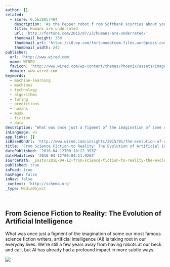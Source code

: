 ```yaml
---
author: []
related:
  - score: 0.5638857484
    description: 'As the Pepper robot f rom Softbank scurries about your home or office, it reads your emotions by your words, tone of voice, facial expressions, and body language. It then responds in all those ways; its hands and posture in particular are remarkably expressive.'
    title: Humans are underrated
    url: 'http://fortune.com/2015/07/23/humans-are-underrated/'
    thumbnail_height: 330
    thumbnail_url: 'https://i0.wp.com/fortunedotcom.files.wordpress.com/2015/07/cov08_ainside.jpg?fit=440%2C330&ssl=1'
    thumbnail_width: 242
publisher:
  url: 'http://www.wired.com'
  name: WIRED
  favicon: 'http://www.wired.com/wp-content/themes/Phoenix/assets/images/favicon.ico'
  domain: www.wired.com
keywords:
  - machine-learning
  - machines
  - technology
  - algorithms
  - turing
  - predictions
  - humans
  - musk
  - fiction
  - data
description: "What was once just a figment of the imagination of some our most famous science fiction writers, artificial intelligence (AI) is taking root in our everyday lives. We're still a few years away from having robots at our beck and call, but AI has already had a profound impact in more subtle ways."
inLanguage: en
app_links: []
isBasedOnUrl: 'http://www.wired.com/insights/2015/01/the-evolution-of-artificial-intelligence/'
title: 'From Science Fiction to Reality: The Evolution of Artificial Intelligence'
datePublished: '2016-04-12T00:18:22.393Z'
dateModified: '2016-04-12T00:04:11.926Z'
sourcePath: _posts/2016-04-12-from-science-fiction-to-reality-the-evolution-of-artificial.md
published: true
inFeed: true
hasPage: false
inNav: false
_context: 'http://schema.org'
_type: MediaObject

---
```

<article style=""><h1>From Science Fiction to Reality: The Evolution of Artificial Intelligence</h1><p>What was once just a figment of the imagination of some our most famous science fiction writers, artificial intelligence (AI) is taking root in our everyday lives. We're still a few years away from having robots at our beck and call, but AI has already had a profound impact in more subtle ways.</p><img src="http://www.wired.com/wp-content/uploads/2015/01/robots-AI-400.jpg" /></article>
